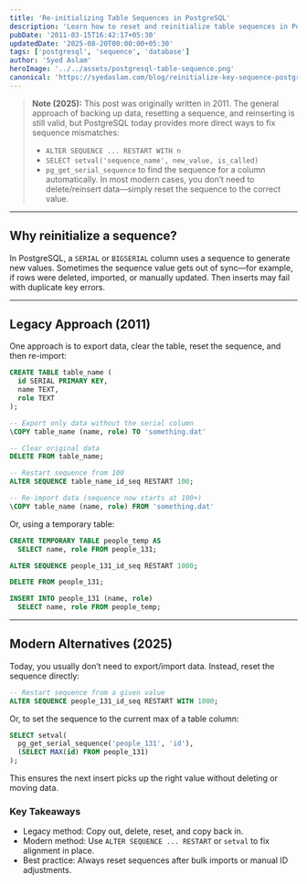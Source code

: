 ```yaml
---
title: 'Re-initializing Table Sequences in PostgreSQL'
description: 'Learn how to reset and reinitialize table sequences in PostgreSQL safely, whether preserving existing data or starting fresh.'
pubDate: '2011-03-15T16:42:17+05:30'
updatedDate: '2025-08-20T00:00:00+05:30'
tags: ['postgresql', 'sequence', 'database']
author: 'Syed Aslam'
heroImage: '../../assets/postgresql-table-sequence.png'
canonical: 'https://syedaslam.com/blog/reinitialize-key-sequence-postgresql'
---
```


> **Note (2025):**
> This post was originally written in 2011. The general approach of backing up data, resetting a sequence, and reinserting is still valid, but PostgreSQL today provides more direct ways to fix sequence mismatches:
>
> - `ALTER SEQUENCE ... RESTART WITH n`
> - `SELECT setval('sequence_name', new_value, is_called)`
> - `pg_get_serial_sequence` to find the sequence for a column automatically.
>   In most modern cases, you don’t need to delete/reinsert data—simply reset the sequence to the correct value.

---

## Why reinitialize a sequence?

In PostgreSQL, a `SERIAL` or `BIGSERIAL` column uses a sequence to generate new values. Sometimes the sequence value gets out of sync—for example, if rows were deleted, imported, or manually updated. Then inserts may fail with duplicate key errors.

---

## Legacy Approach (2011)

One approach is to export data, clear the table, reset the sequence, and then re-import:

```sql
CREATE TABLE table_name (
  id SERIAL PRIMARY KEY,
  name TEXT,
  role TEXT
);

-- Export only data without the serial column
\COPY table_name (name, role) TO 'something.dat'

-- Clear original data
DELETE FROM table_name;

-- Restart sequence from 100
ALTER SEQUENCE table_name_id_seq RESTART 100;

-- Re-import data (sequence now starts at 100+)
\COPY table_name (name, role) FROM 'something.dat'
```

Or, using a temporary table:

```sql
CREATE TEMPORARY TABLE people_temp AS
  SELECT name, role FROM people_131;

ALTER SEQUENCE people_131_id_seq RESTART 1000;

DELETE FROM people_131;

INSERT INTO people_131 (name, role)
  SELECT name, role FROM people_temp;
```

---

## Modern Alternatives (2025)

Today, you usually don’t need to export/import data. Instead, reset the sequence directly:

```sql
-- Restart sequence from a given value
ALTER SEQUENCE people_131_id_seq RESTART WITH 1000;
```

Or, to set the sequence to the current max of a table column:

```sql
SELECT setval(
  pg_get_serial_sequence('people_131', 'id'),
  (SELECT MAX(id) FROM people_131)
);
```

This ensures the next insert picks up the right value without deleting or moving data.

### Key Takeaways

- Legacy method: Copy out, delete, reset, and copy back in.
- Modern method: Use `ALTER SEQUENCE ... RESTART` or `setval` to fix alignment in place.
- Best practice: Always reset sequences after bulk imports or manual ID adjustments.
